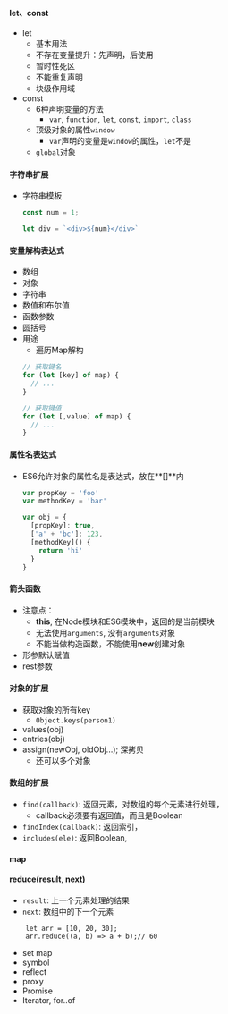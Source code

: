 
#### let、const
- let
    - 基本用法
    - 不存在变量提升：先声明，后使用
    - 暂时性死区
    - 不能重复声明
    - 块级作用域
- const
    - 6种声明变量的方法
        - `var`, `function`, `let`, `const`, `import`, `class`
    - 顶级对象的属性`window`
        - `var`声明的变量是`window`的属性，`let`不是
    - `global`对象

#### 字符串扩展
- 字符串模板
    ```javascript
    const num = 1;

    let div = `<div>${num}</div>`
    ```

#### 变量解构表达式
- 数组
- 对象
- 字符串
- 数值和布尔值
- 函数参数
- 圆括号
- 用途
    - 遍历Map解构
    ```javascript
    // 获取键名
    for (let [key] of map) {
      // ...
    }

    // 获取键值
    for (let [,value] of map) {
      // ...
    }
    ```

#### 属性名表达式
- ES6允许对象的属性名是表达式，放在**[]**内
    ```javascript
    var propKey = 'foo'
    var methodKey = 'bar'

    var obj = {
      [propKey]: true,
      ['a' + 'bc']: 123,
      [methodKey]() {
        return 'hi'
      }
    }
    ```

#### 箭头函数
- 注意点：
    - **this**, 在Node模块和ES6模块中，返回的是当前模块
    - 无法使用`arguments`, 没有`arguments`对象
    - 不能当做构造函数，不能使用**new**创建对象
- 形参默认赋值
- rest参数

#### 对象的扩展
- 获取对象的所有key
    - `Object.keys(person1)`
- values(obj)
- entries(obj)
- assign(newObj, oldObj...); 深拷贝
    - 还可以多个对象

#### 数组的扩展
- `find(callback)`: 返回元素，对数组的每个元素进行处理，
    - callback必须要有返回值，而且是Boolean
- `findIndex(callback)`: 返回索引，
- `includes(ele)`: 返回Boolean,


#### map

#### reduce(result, next)
- `result`: 上一个元素处理的结果
- `next`: 数组中的下一个元素
```
    let arr = [10, 20, 30];
    arr.reduce((a, b) => a + b);// 60
```


- set map
- symbol
- reflect
- proxy
- Promise
- Iterator, for..of
